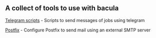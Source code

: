 ## A collect of tools to use with bacula

[Telegram scripts](/telegram) - Scripts to send messages of jobs using telegram

[Postfix](/postfix) - Configure Postfix to send mail using an external SMTP server
